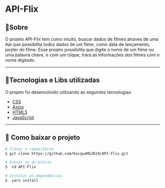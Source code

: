 <h1>
    API-Flix
</h1>

## 🔖Sobre

O projeto API-Flix tem como intuito, buscar dados de filmes atraves de uma Api  que possibilita todos dados de um filme, como data de lançamento, poster do filme.
    Esse projeto possibilita que digite o nome de um filme ou uma palavra chave, e com um clique, trará as informações dos filmes com o nome digitado.

---

## 🚀Tecnologias e Libs utilizadas

O projeto foi desenvolvido utilizando as seguintes tecnologias:

- [CSS](https://developer.mozilla.org/pt-BR/docs/Web/CSS/)
- [Axios](https://axios-http.com/docs/intro)
- [HTML5](https://developer.mozilla.org/pt-BR/docs/Web/HTML)
- [JavaScript](https://developer.mozilla.org/pt-BR/docs/Web/JavaScript/)
---

## 📁 Como baixar o projeto

```bash
# Clonar o repositório
$ git clone https://github.com/KaiqueMS2019/API-Flix.git

# Entrar no diretório
$  cd API-Flix

# Instalar as dependências
$  yarn install
